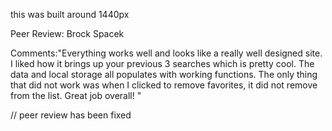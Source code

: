 this was built around 1440px






Peer Review: Brock Spacek
 
Comments:"Everything works well and looks like a really well designed site. I liked how it brings up your previous 3 searches which is pretty cool. The data and local storage all populates with working functions. The only thing that did not work was when I clicked to remove favorites, it did not remove from the list. Great job overall! "

// peer review has been fixed